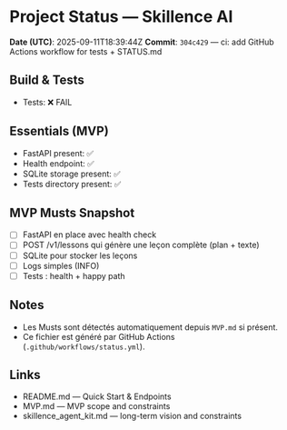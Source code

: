 # Project Status — Skillence AI

**Date (UTC)**: 2025-09-11T18:39:44Z
**Commit**: `304c429` — ci: add GitHub Actions workflow for tests + STATUS.md

## Build & Tests
- Tests: ❌ FAIL

## Essentials (MVP)
- FastAPI present: ✅
- Health endpoint: ✅
- SQLite storage present: ✅
- Tests directory present: ✅

## MVP Musts Snapshot
- [ ] FastAPI en place avec health check
- [ ] POST /v1/lessons qui génère une leçon complète (plan + texte)
- [ ] SQLite pour stocker les leçons
- [ ] Logs simples (INFO)
- [ ] Tests : health + happy path

## Notes
- Les Musts sont détectés automatiquement depuis `MVP.md` si présent.
- Ce fichier est généré par GitHub Actions (`.github/workflows/status.yml`).

## Links
- README.md — Quick Start & Endpoints
- MVP.md — MVP scope and constraints
- skillence_agent_kit.md — long-term vision and constraints
